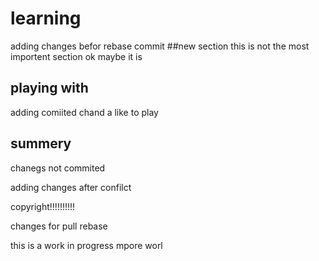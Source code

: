 # learning
adding changes befor rebase commit
##new section
this is not the most importent section
ok maybe it is
## playing with 
adding comiited chand
a like to play
## summery
chanegs not commited

adding changes after confilct

copyright!!!!!!!!!!

changes for pull rebase

this is a work in progress
mpore worl